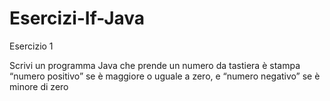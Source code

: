 # Esercizi-If-Java

Esercizio 1

Scrivi un programma Java che prende un numero da tastiera è stampa “numero positivo” se è maggiore o uguale a zero, e “numero negativo” se è minore di zero